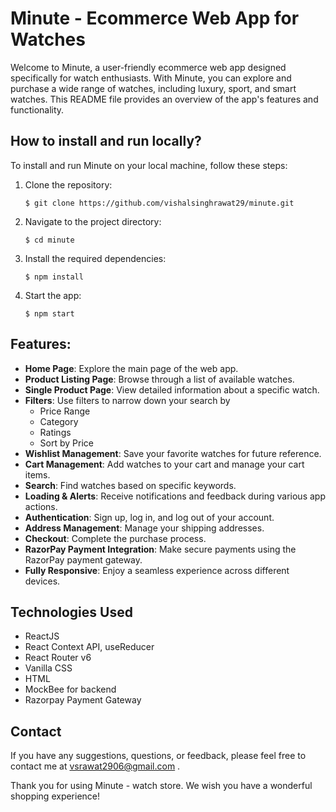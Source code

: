 # Minute - Ecommerce Web App for Watches

Welcome to Minute, a user-friendly ecommerce web app designed specifically for watch enthusiasts. With Minute, you can explore and purchase a wide range of watches, including luxury, sport, and smart watches. This README file provides an overview of the app's features and functionality.

## How to install and run locally?

To install and run Minute on your local machine, follow these steps:

1. Clone the repository:
   ```
   $ git clone https://github.com/vishalsinghrawat29/minute.git
   ```
2. Navigate to the project directory:
   ```
   $ cd minute
   ```
3. Install the required dependencies:
   ```
   $ npm install
   ```
4. Start the app:
   ```
   $ npm start
   ```

## Features:

- **Home Page**: Explore the main page of the web app.
- **Product Listing Page**: Browse through a list of available watches.
- **Single Product Page**: View detailed information about a specific watch.
- **Filters**: Use filters to narrow down your search by
  - Price Range
  - Category
  - Ratings
  - Sort by Price
- **Wishlist Management**: Save your favorite watches for future reference.
- **Cart Management**: Add watches to your cart and manage your cart items.
- **Search**: Find watches based on specific keywords.
- **Loading & Alerts**: Receive notifications and feedback during various app actions.
- **Authentication**: Sign up, log in, and log out of your account.
- **Address Management**: Manage your shipping addresses.
- **Checkout**: Complete the purchase process.
- **RazorPay Payment Integration**: Make secure payments using the RazorPay payment gateway.
- **Fully Responsive**: Enjoy a seamless experience across different devices.

## Technologies Used

- ReactJS
- React Context API, useReducer
- React Router v6
- Vanilla CSS
- HTML
- MockBee for backend
- Razorpay Payment Gateway

## Contact

If you have any suggestions, questions, or feedback, please feel free to contact me at vsrawat2906@gmail.com .

Thank you for using Minute - watch store. We wish you have a wonderful shopping experience!
